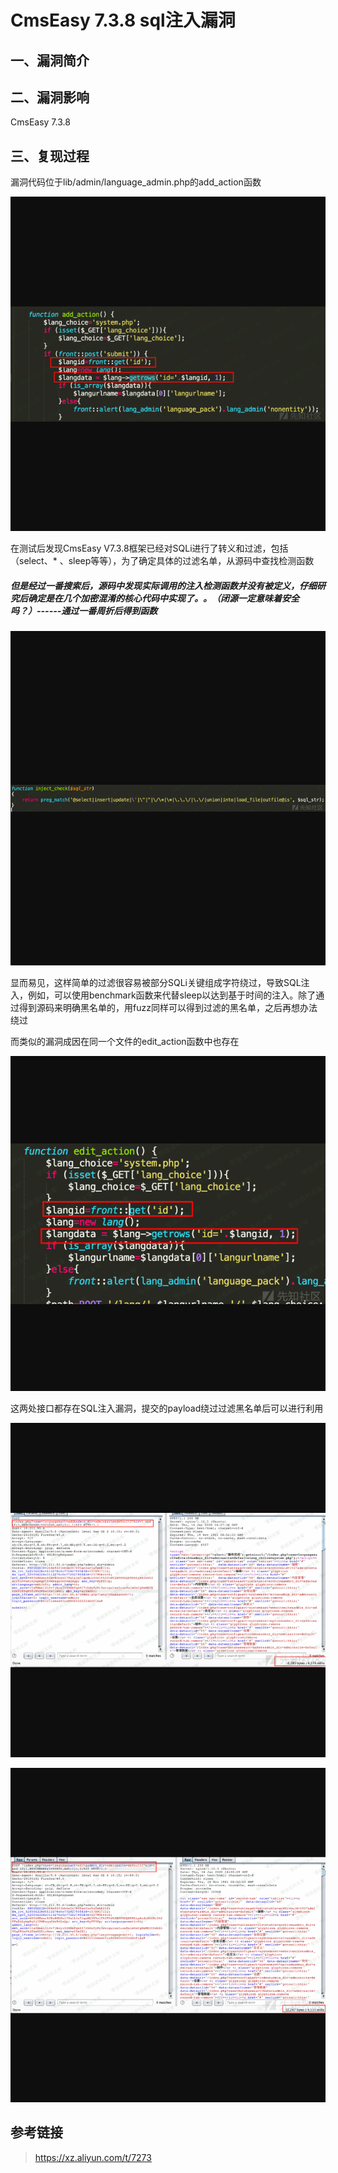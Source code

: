 CmsEasy 7.3.8 sql注入漏洞
=========================

一、漏洞简介
------------

二、漏洞影响
------------

CmsEasy 7.3.8

三、复现过程
------------

漏洞代码位于lib/admin/language\_admin.php的add\_action函数

![](resource/CmsEasy7.3.8sql注入漏洞/media/rId24.png)

在测试后发现CmsEasy
V7.3.8框架已经对SQLi进行了转义和过滤，包括（select、\*
、sleep等等），为了确定具体的过滤名单，从源码中查找检测函数

##### 但是经过一番搜索后，源码中发现实际调用的注入检测函数并没有被定义，仔细研究后确定是在几个加密混淆的核心代码中实现了。。（闭源一定意味着安全吗？）------通过一番周折后得到函数

![](resource/CmsEasy7.3.8sql注入漏洞/media/rId26.png)

显而易见，这样简单的过滤很容易被部分SQLi关键组成字符绕过，导致SQL注入，例如，可以使用benchmark函数来代替sleep以达到基于时间的注入。除了通过得到源码来明确黑名单的，用fuzz同样可以得到过滤的黑名单，之后再想办法绕过

而类似的漏洞成因在同一个文件的edit\_action函数中也存在

![](resource/CmsEasy7.3.8sql注入漏洞/media/rId27.png)

这两处接口都存在SQL注入漏洞，提交的payload绕过过滤黑名单后可以进行利用

![](resource/CmsEasy7.3.8sql注入漏洞/media/rId28.png)

![](resource/CmsEasy7.3.8sql注入漏洞/media/rId29.png)

参考链接
--------

> https://xz.aliyun.com/t/7273
